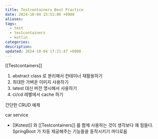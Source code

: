 ```yaml
---
title: Testcontainers Best Practice
date: 2024-10-04 15:51:00 +0900
aliases: 
tags:
  - test
  - testcontainers
  - kotlin
categories: 
description: 
updated: 2024-10-04 17:21:47 +0900
---
```


[[Testcontainers]]

1. abstract class 로 분리해서 컨테이너 재활용하기
2. 최대한 가벼운 이미지 사용하기
3. latest 대신 버전 명시해서 사용하기
4. ci/cd 레벨에서 cache 하기

간단한 CRUD 예제

car service

- [[Kotest]] 와 [[Testcontainers]] 를 함께 사용하는 것이 생각보다 꽤 힘들다. SpringBoot 가 자동 제공해주는 기능들을 동작시키기 까다로움